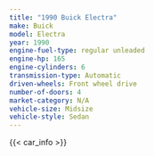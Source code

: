 ```yaml
---
title: "1990 Buick Electra"
make: Buick
model: Electra
year: 1990
engine-fuel-type: regular unleaded
engine-hp: 165
engine-cylinders: 6
transmission-type: Automatic
driven-wheels: Front wheel drive
number-of-doors: 4
market-category: N/A
vehicle-size: Midsize
vehicle-style: Sedan
---
```


{{< car_info >}}
